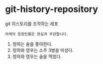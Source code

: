 # git-history-repository
git 히스토리를 조작하는 레포

`아래의 등장인물은 현실과 무관합니다.`

1. 청하는 술을 좋아한다.
2. 청하와 영우는 소주 3병을 마셨다.
3. 청하와 영우는 술을 먹었다.
